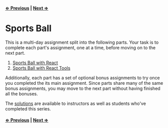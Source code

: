 #### [⇐ Previous](sports_ball_with_react_tools.md) | [Next ⇒](sports_ball_with_react.md)

# Sports Ball

This is a multi-day assignment split into the following parts. Your task is to complete each part's assignment, one at a time, before moving on to the next part.

1. [Sports Ball with React](sports_ball_with_react.md)
1. [Sports Ball with React Tools](sports_ball_with_react_tools.md)

Additionally, each part has a set of optional bonus assignments to try once you completed the its main assignment. Since parts share many of the same bonus assignments, you may move to the next part without having finished all the bonuses.

The [solutions](https://github.com/gSchool/wd-react-sports-ball-solutions) are available to instructors as well as students who've completed this series.

#### [⇐ Previous](sports_ball_with_react_tools.md) | [Next ⇒](sports_ball_with_react.md)
